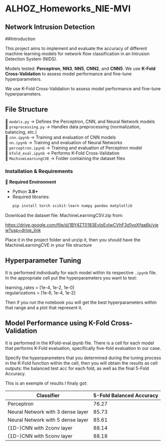 # ALHOZ_Homeworks_NIE-MVI

## Network Intrusion Detection


##Introduction

This project aims to implement and evaluate the accuracy of different machine learning models for network flow classification in an Intrusion Detection System (NIDS).

Models tested: **Perceptron**, **NN3**, **NN5**, **CNN2**, and **CNN5**. We use **K-Fold Cross-Validation** to assess model performance and fine-tune hyperparameters.


We use K-Fold Cross-Validation to assess model performance and fine-tune hyperparameters.

## File Structure

📜 `models.py` → Defines the Perceptron, CNN, and Neural Network models  
📜 `preprocessing.py` → Handles data preprocessing (normalization, balancing, etc.)  
📓 `cnn.ipynb` → Training and evaluation of CNN models  
📓 `nn.ipynb` → Training and evaluation of Neural Networks  
📓 `perceptron.ipynb` → Training and evaluation of Perceptron model  
📓 `kfold_eval.ipynb` → Performs K-Fold Cross-Validation  
📁 `MachineLearningCVE` → Folder containing the dataset files 


### Installation & Requirements

📌 **Required Environment**  
- Python **3.8+**  
- Required libraries:  
  ```bash
  pip install torch scikit-learn numpy pandas matplotlib

Download the dataset file: MachineLearningCSV.zip from:

https://drive.google.com/file/d/1BY4ZT0183EvloEvIwCVhF3d1voXfga6k/view?usp=drive_link

Place it in the project folder and unzip it, then you should have the MachineLearningCVE in your file structure

## Hyperparameter Tuning

It is performed individually for each model within its respective `.ipynb` file.  
In the appropriate cell put the hyperparameters you want to test:


learning_rates = [1e-4, 1e-2, 1e-0]  
regularizations = [1e-6, 1e-4, 1e-2]

Then if you run the notebook you will get the best hyperparameters within that range and a plot that represent it.


## Model Performance using K-Fold Cross-Validation
It is performed in the KFold-eval.ipynb file.
There is a cell for each model that performs K-Fold evaluation, specifically five-fold evaluation in our case.

Specify the hyperparameters that you determined during the tuning process in the K-Fold function within the cell, then you will obtain the results as cell outputs: the balanced test acc for each fold, as well as the final 5-Fold Accuracy.


This is an exemple of results I finaly got:

| Classifier                        | 5-Fold Balanced Accuracy |
| --------------------------------- | ------------------------ |
| Perceptron                        | 76.27                    |
| Neural Network with 3 dense layer | 85.73                    |
| Neural Network with 5 dense layer | 85.61                    |
| (1D-)CNN with 2conv layer         | 88.14                    |
| (1D-)CNN with 5conv layer         | 88.18                    |
